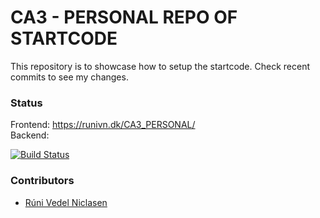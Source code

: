 # CA3 - PERSONAL REPO OF STARTCODE
This repository is to showcase how to setup the startcode. Check recent commits to see my changes.

### Status
Frontend: https://runivn.dk/CA3_PERSONAL/  
Backend: 

[![Build Status](https://travis-ci.org/Runi-VN/CA3.svg?branch=master)](https://travis-ci.org/Runi-VN/CA3)
### Contributors
 * [Rúni Vedel Niclasen](https://github.com/Runi-VN) 
